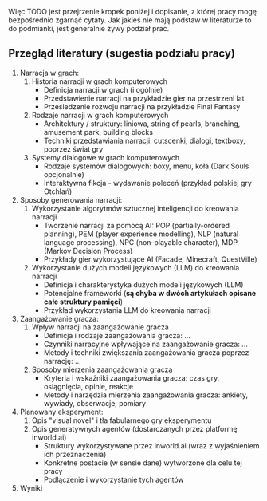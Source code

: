 Więc TODO jest przejrzenie kropek poniżej i dopisanie, z której pracy mogę bezpośrednio zgarnąć cytaty. Jak jakieś nie mają podstaw w literaturze to do podmianki, jest generalnie żywy podział prac.
## Przegląd literatury (sugestia podziału pracy)
1. Narracja w grach: 
	1. Historia narracji w grach komputerowych
		- Definicja narracji w grach (i ogólnie)
		- Przedstawienie narracji na przykładzie gier na przestrzeni lat
		- Prześledzenie rozwoju narracji na przykładzie Final Fantasy
	2. Rodzaje narracji w grach komputerowych
		- Architektury / struktury: liniowa, string of pearls, branching, amusement park, building blocks
		- Techniki przedstawiania narracji: cutscenki, dialogi, textboxy, poprzez świat gry
	3. Systemy dialogowe w grach komputerowych
		- Rodzaje systemów dialogowych: boxy, menu, koła (Dark Souls opcjonalnie)
		- Interaktywna fikcja - wydawanie poleceń (przykład polskiej gry Otchłań)
2. Sposoby generowania narracji:
	1. Wykorzystanie algorytmów sztucznej inteligencji do kreowania narracji
		- Tworzenie narracji za pomocą AI: POP (partially-ordered planning), PEM (player experience modelling), NLP (natural language processing), NPC (non-playable character), MDP (Markov Decision Process)
		- Przykłady gier wykorzystujące AI (Facade, Minecraft, QuestVille)
	2. Wykorzystanie dużych modeli językowych (LLM) do kreowania narracji
		- Definicja i charakterystyka dużych modeli językowych (LLM)
		- Potencjalne frameworki (**są chyba w dwóch artykułach opisane całe struktury pamięci**)
		- Przykład wykorzystania LLM do kreowania narracji
3. Zaangażowanie gracza:
	1. Wpływ narracji na zaangażowanie gracza
		- Definicja i rodzaje zaangażowania gracza: ...
		- Czynniki narracyjne wpływające na zaangażowanie gracza: ...
		- Metody i techniki zwiększania zaangażowania gracza poprzez narrację: ...
	2. Sposoby mierzenia zaangażowania gracza
		- Kryteria i wskaźniki zaangażowania gracza: czas gry, osiągnięcia, opinie, reakcje
		- Metody i narzędzia mierzenia zaangażowania gracza: ankiety, wywiady, obserwacje, pomiary
4. Planowany eksperyment: 
	1. Opis "visual novel" i tła fabularnego gry eksperymentu
	2. Opis generatywnych agentów (dostarczanych przez platformę inworld.ai)
		- Struktury wykorzystywane przez inworld.ai (wraz z wyjaśnieniem ich przeznaczenia)
		- Konkretne postacie (w sensie dane) wytworzone dla celu tej pracy
		- Podłączenie i wykorzystanie tych agentów
5. Wyniki